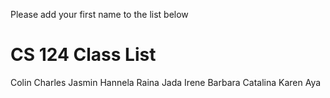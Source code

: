 Please add your first name to the list below

# CS 124 Class List
Colin
Charles
Jasmin
Hannela
Raina
Jada
Irene
Barbara
Catalina
Karen
Aya
